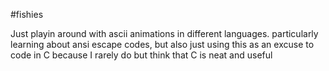 #fishies

Just playin around with ascii animations in different languages. particularly learning about ansi escape codes, but also just using this as an excuse to code in C because I rarely do but think that C is neat and useful
